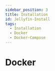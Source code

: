 ```yaml
---
sidebar_position: 3
title: Installation
id: Jellyfin-Install
tags:
  - Installation
  - Docker
  - Docker-Compose
---
```


# Docker
